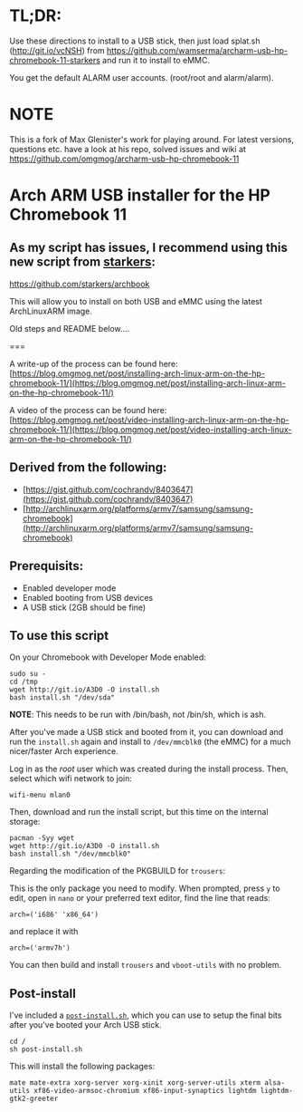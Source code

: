 TL;DR:
======

Use these directions to install to a USB stick, then just load splat.sh (http://git.io/vcNSH) from https://github.com/wamserma/archarm-usb-hp-chromebook-11-starkers and run it to install to eMMC.

You get the default ALARM user accounts. (root/root and alarm/alarm).


NOTE
======

This is a fork of Max Glenister's work for playing around. For latest versions, questions etc. have a look at his repo, solved issues and wiki at https://github.com/omgmog/archarm-usb-hp-chromebook-11

Arch ARM USB installer for the HP Chromebook 11
============================


## As my script has issues, I recommend using this new script from [starkers](https://github.com/starkers/):

https://github.com/starkers/archbook

This will allow you to install on both USB and eMMC using the latest ArchLinuxARM image.


Old steps and README below....


===


A write-up of the process can be found here: [https://blog.omgmog.net/post/installing-arch-linux-arm-on-the-hp-chromebook-11/](https://blog.omgmog.net/post/installing-arch-linux-arm-on-the-hp-chromebook-11/)

A video of the process can be found here: [https://blog.omgmog.net/post/video-installing-arch-linux-arm-on-the-hp-chromebook-11/](https://blog.omgmog.net/post/video-installing-arch-linux-arm-on-the-hp-chromebook-11/)


## Derived from the following:

- [https://gist.github.com/cochrandv/8403647](https://gist.github.com/cochrandv/8403647)
- [http://archlinuxarm.org/platforms/armv7/samsung/samsung-chromebook](http://archlinuxarm.org/platforms/armv7/samsung/samsung-chromebook)

## Prerequisits:

- Enabled developer mode
- Enabled booting from USB devices
- A USB stick (2GB should be fine)


## To use this script

On your Chromebook with Developer Mode enabled:

```
sudo su -
cd /tmp
wget http://git.io/A3D0 -O install.sh
bash install.sh "/dev/sda"
```
**NOTE**: This needs to be run with /bin/bash, not /bin/sh, which is ash.

After you've made a USB stick and booted from it, you can download and run the `install.sh` again and install to `/dev/mmcblk0` (the eMMC) for a much nicer/faster Arch experience.

Log in as the *root* user which was created during the install process.  Then, select which wifi network to join:
```
wifi-menu mlan0
```

Then, download and run the install script, but this time on the internal storage:
```
pacman -Syy wget
wget http://git.io/A3D0 -O install.sh
bash install.sh "/dev/mmcblk0"
```
Regarding the modification of the PKGBUILD for `trousers`:

This is the only package you need to modify. When prompted, press `y` to edit, open in `nano` or your preferred text editor, find the line that reads:

```
arch=('i686' 'x86_64')
```

and replace it with

```
arch=('armv7h')
```

You can then build and install `trousers` and `vboot-utils` with no problem.


## Post-install

I've included a [`post-install.sh`](https://raw.githubusercontent.com/omgmog/archarm-usb-hp-chromebook-11/master/post-install.sh), which you can use to setup the final bits after you've booted your Arch USB stick.

```
cd /
sh post-install.sh
```

This will install the following packages:

```
mate mate-extra xorg-server xorg-xinit xorg-server-utils xterm alsa-utils xf86-video-armsoc-chromium xf86-input-synaptics lightdm lightdm-gtk2-greeter
```
